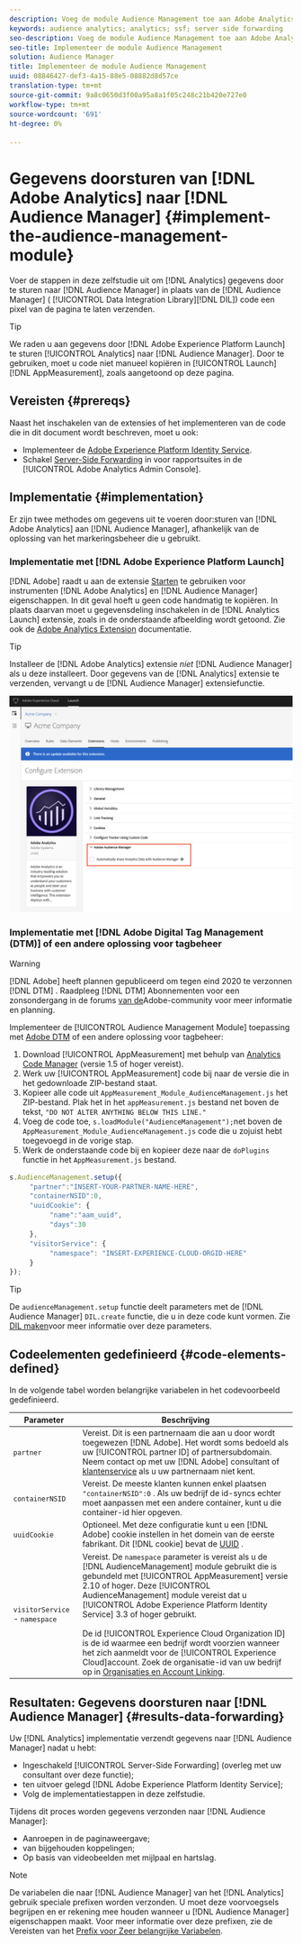 ```yaml
---
description: Voeg de module Audience Management toe aan Adobe Analytics AppMeasurement om Analytics-gegevens door te sturen naar Audience Manager in plaats van dat de DIL-code (Audience Manager Data Integration Library) een pixel van de pagina verzendt.
keywords: audience analytics; analytics; ssf; server side forwarding
seo-description: Voeg de module Audience Management toe aan Adobe Analytics AppMeasurement om Analytics-gegevens door te sturen naar Audience Manager in plaats van dat de DIL-code (Audience Manager Data Integration Library) een pixel van de pagina verzendt.
seo-title: Implementeer de module Audience Management
solution: Audience Manager
title: Implementeer de module Audience Management
uuid: 08846427-def3-4a15-88e5-08882d8d57ce
translation-type: tm+mt
source-git-commit: 9a8c0650d3f00a95a8a1f05c248c21b420e727e0
workflow-type: tm+mt
source-wordcount: '691'
ht-degree: 0%

---
```



# Gegevens doorsturen van [!DNL Adobe Analytics] naar [!DNL Audience Manager] {#implement-the-audience-management-module}

Voer de stappen in deze zelfstudie uit om [!DNL Analytics] gegevens door te sturen naar [!DNL Audience Manager] in plaats van de [!DNL Audience Manager] ( [!UICONTROL Data Integration Library][!DNL DIL]) code een pixel van de pagina te laten verzenden.

>[!TIP]
>
>We raden u aan gegevens door [!DNL Adobe Experience Platform Launch] te sturen [!UICONTROL Analytics] naar [!DNL Audience Manager]. Door te gebruiken, moet u code niet manueel kopiëren in [!UICONTROL Launch][!DNL AppMeasurement], zoals aangetoond op deze pagina.

## Vereisten {#prereqs}

Naast het inschakelen van de extensies of het implementeren van de code die in dit document wordt beschreven, moet u ook:

* Implementeer de [Adobe Experience Platform Identity Service](https://docs.adobe.com/content/help/en/id-service/using/home.html).
* Schakel [Server-Side Forwarding](https://docs.adobe.com/help/en/analytics/admin/admin-tools/server-side-forwarding/ssf.html) in voor rapportsuites in de [!UICONTROL Adobe Analytics Admin Console].

## Implementatie {#implementation}

Er zijn twee methodes om gegevens uit te voeren door:sturen van [!DNL Adobe Analytics] aan [!DNL Audience Manager], afhankelijk van de oplossing van het markeringsbeheer die u gebruikt.

### Implementatie met [!DNL Adobe Experience Platform Launch]

[!DNL Adobe] raadt u aan de extensie [Starten](https://docs.adobe.com/content/help/en/launch/using/overview.html) te gebruiken voor instrumenten [!DNL Adobe Analytics] en [!DNL Audience Manager] eigenschappen. In dit geval hoeft u geen code handmatig te kopiëren. In plaats daarvan moet u gegevensdeling inschakelen in de [!DNL Analytics Launch] extensie, zoals in de onderstaande afbeelding wordt getoond. Zie ook de [Adobe Analytics Extension](https://docs.adobe.com/content/help/en/launch/using/extensions-ref/adobe-extension/analytics-extension/overview.html#adobe-audience-manager) documentatie.

>[!TIP]
>
>Installeer de [!DNL Adobe Analytics] extensie *niet* [!DNL Audience Manager] als u deze installeert. Door gegevens van de [!DNL Analytics] extensie te verzenden, vervangt u de [!DNL Audience Manager] extensiefunctie.

![Gegevens delen inschakelen van de Adobe Analytics-extensie naar Audience Manager](/help/using/integration/assets/analytics-to-aam.png)

### Implementatie met [!DNL Adobe Digital Tag Management (DTM)] of een andere oplossing voor tagbeheer

>[!WARNING]
>
>[!DNL Adobe] heeft plannen gepubliceerd om tegen eind 2020 te verzonnen [!DNL DTM] . Raadpleeg [!DNL DTM] Abonnementen voor een zonsondergang in de forums [van de](https://forums.adobe.com/community/experience-cloud/platform/launch/blog/2018/10/05/dtm-plans-for-a-sunset)Adobe-community voor meer informatie en planning.

Implementeer de [!UICONTROL Audience Management Module] toepassing met [Adobe DTM](https://docs.adobe.com/content/help/en/dtm/using/dtm-home.html) of een andere oplossing voor tagbeheer:

1. Download [!UICONTROL AppMeasurement] met behulp van [Analytics Code Manager](https://docs.adobe.com/content/help/en/analytics/admin/admin-tools/code-manager-admin.html) (versie 1.5 of hoger vereist).
1. Werk uw [!UICONTROL AppMeasurement] code bij naar de versie die in het gedownloade ZIP-bestand staat.
1. Kopieer alle code uit `AppMeasurement_Module_AudienceManagement.js` het ZIP-bestand. Plak het in het `appMeasurement.js` bestand net boven de tekst, `"DO NOT ALTER ANYTHING BELOW THIS LINE."`
1. Voeg de code toe, `s.loadModule("AudienceManagement");`net boven de `AppMeasurement_Module_AudienceManagement.js` code die u zojuist hebt toegevoegd in de vorige stap.
1. Werk de onderstaande code bij en kopieer deze naar de `doPlugins` functie in het `AppMeasurement.js` bestand.

```js
s.AudienceManagement.setup({ 
     "partner":"INSERT-YOUR-PARTNER-NAME-HERE", 
     "containerNSID":0, 
     "uuidCookie": { 
          "name":"aam_uuid", 
          "days":30
     },
     "visitorService": {
          "namespace": "INSERT-EXPERIENCE-CLOUD-ORGID-HERE" 
     } 
});
```

>[!TIP]
>
>De `audienceManagement.setup` functie deelt parameters met de [!DNL Audience Manager] `DIL.create` functie, die u in deze code kunt vormen. Zie [DIL maken](../../dil/dil-class-overview/dil-create.md#dil-create)voor meer informatie over deze parameters.

## Codeelementen gedefinieerd {#code-elements-defined}

In de volgende tabel worden belangrijke variabelen in het codevoorbeeld gedefinieerd.

| Parameter | Beschrijving |
|--- |--- |
| `partner` | Vereist. Dit is een partnernaam die aan u door wordt toegewezen [!DNL Adobe]. Het wordt soms bedoeld als uw [!UICONTROL partner ID] of partnersubdomain.  Neem contact op met uw [!DNL Adobe] consultant of [klantenservice](https://helpx.adobe.com/marketing-cloud/contact-support.html) als u uw partnernaam niet kent. |
| `containerNSID` | Vereist. De meeste klanten kunnen enkel plaatsen `"containerNSID":0` . Als uw bedrijf de id-syncs echter moet aanpassen met een andere container, kunt u die container-id hier opgeven. |
| `uuidCookie` | Optioneel. Met deze configuratie kunt u een [!DNL Adobe] cookie instellen in het domein van de eerste fabrikant. Dit [!DNL cookie] bevat de [UUID](../../reference/ids-in-aam.md) . |
| `visitorService` - `namespace` | Vereist. De `namespace` parameter is vereist als u de [!DNL AudienceManagement] module gebruikt die is gebundeld met [!UICONTROL AppMeasurement] versie 2.10 of hoger. Deze [!UICONTROL AudienceManagement] module vereist dat u [!UICONTROL Adobe Experience Platform Identity Service] 3.3 of hoger gebruikt. <br><br>De id [!UICONTROL Experience Cloud Organization ID] is de id waarmee een bedrijf wordt voorzien wanneer het zich aanmeldt voor de [!UICONTROL Experience Cloud]account. Zoek de organisatie-id van uw bedrijf op in [Organisaties en Account Linking](https://docs.adobe.com/content/help/en/core-services/interface/manage-users-and-products/organizations.html). |

## Resultaten: Gegevens doorsturen naar [!DNL Audience Manager] {#results-data-forwarding}

Uw [!DNL Analytics] implementatie verzendt gegevens naar [!DNL Audience Manager] nadat u hebt:

* Ingeschakeld [!UICONTROL Server-Side Forwarding] (overleg met uw consultant over deze functie);
* ten uitvoer gelegd [!DNL Adobe Experience Platform Identity Service];
* Volg de implementatiestappen in deze zelfstudie.

Tijdens dit proces worden gegevens verzonden naar [!DNL Audience Manager]:

* Aanroepen in de paginaweergave;
* van bijgehouden koppelingen;
* Op basis van videobeelden met mijlpaal en hartslag.

>[!NOTE]
>
>De variabelen die naar [!DNL Audience Manager] van het [!DNL Analytics] gebruik speciale prefixen worden verzonden. U moet deze voorvoegsels begrijpen en er rekening mee houden wanneer u [!DNL Audience Manager] eigenschappen maakt. Voor meer informatie over deze prefixen, zie de Vereisten van het [Prefix voor Zeer belangrijke Variabelen](../../features/traits/trait-variable-prefixes.md).
